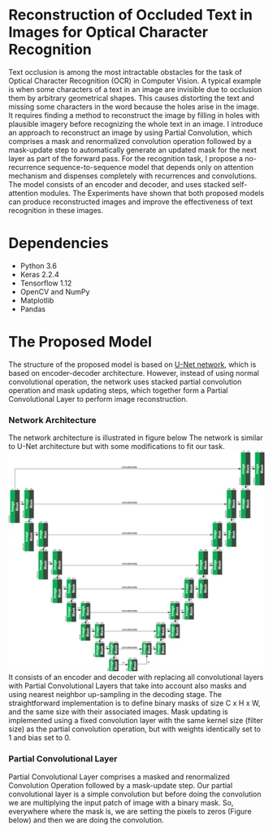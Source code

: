 # Reconstruction of Occluded Text in Images for Optical Character Recognition


Text occlusion is among the most intractable obstacles for the task of Optical
Character Recognition (OCR) in Computer Vision. A typical example
is when some characters of a text in an image are invisible due to occlusion
them by arbitrary geometrical shapes. This causes distorting the text and
missing some characters in the word because the holes arise in the image. It
requires finding a method to reconstruct the image by filling in holes with
plausible imagery before recognizing the whole text in an image. I introduce
an approach to reconstruct an image by using Partial Convolution,
which comprises a mask and renormalized convolution operation followed
by a mask-update step to automatically generate an updated mask for the
next layer as part of the forward pass. For the recognition task, I propose
a no-recurrence sequence-to-sequence model that depends only on attention
mechanism and dispenses completely with recurrences and convolutions. The
model consists of an encoder and decoder, and uses stacked self-attention
modules. The Experiments have shown that both proposed models can produce
reconstructed images and improve the effectiveness of text recognition
in these images.


# Dependencies
  - Python 3.6
  - Keras 2.2.4
  - Tensorflow 1.12
  - OpenCV and NumPy
  - Matplotlib
  - Pandas
  
# The Proposed Model
The structure of the proposed model is based on [U-Net network](https://arxiv.org/abs/1505.04597), which
is based on encoder-decoder architecture. However, instead of using normal
convolutional operation, the network uses stacked partial convolution
operation and mask updating steps, which together form a Partial Convolutional
Layer to perform image reconstruction.

### Network Architecture
The network architecture is illustrated in figure below The network is similar to U-Net architecture 
but with some modifications to fit our task. ![](image/architecture.png)
It consists of an encoder and decoder with replacing all convolutional layers with Partial Convolutional 
Layers that take into account also masks and using nearest neighbor up-sampling in the decoding stage. 
The straightforward implementation is to define binary masks of size C x H x W, and the same size with 
their associated images. Mask updating is implemented using a fixed convolution layer with the same 
kernel size (filter size) as the partial convolution operation, but with weights identically set 
to 1 and bias set to 0.

### Partial Convolutional Layer
Partial Convolutional Layer comprises a masked and renormalized Convolution
Operation followed by a mask-update step. Our partial convolutional
layer is a simple convolution but before
doing the convolution we are multiplying the input patch of image with a
binary mask. So, everywhere where the mask is, we are setting the pixels to
zeros (Figure below) and then we are doing the convolution.
